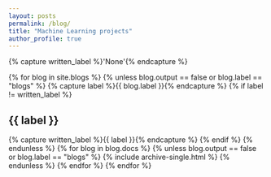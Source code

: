 ```yaml
---
layout: posts
permalink: /blog/
title: "Machine Learning projects"
author_profile: true
---
```


{% capture written_label %}'None'{% endcapture %}

{% for blog in site.blogs %}
  {% unless blog.output == false or blog.label == "blogs" %}
    {% capture label %}{{ blog.label }}{% endcapture %}
    {% if label != written_label %}
      <h2 id="{{ label | slugify }}" class="archive__subtitle">{{ label }}</h2>
      {% capture written_label %}{{ label }}{% endcapture %}
    {% endif %}
  {% endunless %}
  {% for blog in blog.docs %}
    {% unless blog.output == false or blog.label == "blogs" %}
      {% include archive-single.html %}
    {% endunless %}
  {% endfor %}
{% endfor %}